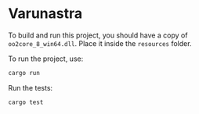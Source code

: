 # Varunastra

To build and run this project, you should have a copy of `oo2core_8_win64.dll`. Place it inside the `resources` folder.

To run the project, use:

```bash
cargo run
```

Run the tests:

```bash
cargo test
```
